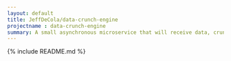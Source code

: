 ```yaml
---
layout: default
title: JeffDeCola/data-crunch-engine
projectname : data-crunch-engine
summary: A small asynchronous microservice that will receive data, crunch data and return the results.
---
```


{% include README.md %}

